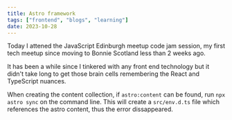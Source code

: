 ```yaml
---
title: Astro framework
tags: ["frontend", "blogs", "learning"]
date: 2023-10-28
---
```


Today I attened the JavaScript Edinburgh meetup code jam session, my first tech meetup since moving to Bonnie Scotland less than 2 weeks ago.

It has been a while since I tinkered with any front end technology but it didn't take long to get those brain cells remembering the React and TypeScript nuances.

When creating the content collection, if `astro:content` can be found, run `npx astro sync` on the command line. This will create a `src/env.d.ts` file which references the astro content, thus the error dissappeared.
